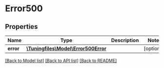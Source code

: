 # Error500

## Properties
Name | Type | Description | Notes
------------ | ------------- | ------------- | -------------
**error** | [**\Tuningfiles\Model\Error500Error**](Error500Error.md) |  | [optional] 

[[Back to Model list]](../README.md#documentation-for-models) [[Back to API list]](../README.md#documentation-for-api-endpoints) [[Back to README]](../README.md)

